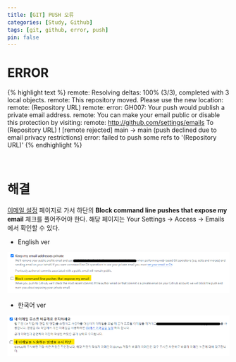```yaml
---
title: [GIT] PUSH 오류
categories: [Study, Github]
tags: [git, github, error, push]
pin: false
---
```



# ERROR

{% highlight text %}
remote: Resolving deltas: 100% (3/3), completed with 3 local objects.
remote: This repository moved. Please use the new location:
remote:   (Repository URL)
remote: error: GH007: Your push would publish a private email address.
remote: You can make your email public or disable this protection by visiting:
remote: http://github.com/settings/emails
To (Repository URL)
 ! [remote rejected] main -> main (push declined due to email privacy restrictions)
error: failed to push some refs to '(Repository URL)'
{% endhighlight %}

<br/>

# 해결

[이메일 설정](http://github.com/settings/emails) 페이지로 가서 하단의 **Block command line pushes that expose my email** 체크를 풀어주어야 한다.
해당 페이지는 Your Settings -> Access -> Emails에서 확인할 수 있다.

- English ver

![github](/assets/img/post_img/war_jsp/git.png)

- 한국어 ver

![github](/assets/img/post_img/war_jsp/gitko.png)

